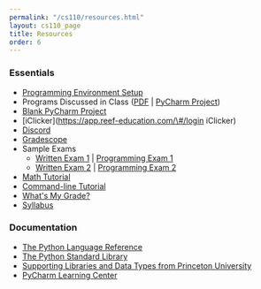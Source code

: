 ```yaml
---
permalink: "/cs110/resources.html"
layout: cs110_page
title: Resources
order: 6
---
```


### Essentials

- [Programming Environment Setup](programming_environment.html)
- Programs Discussed in Class ([PDF](https://www.cs.umb.edu/~siyer/teaching/ipp.pdf) \| [PyCharm Project](https://www.cs.umb.edu/~siyer/teaching/ipp.zip))
- [Blank PyCharm Project](https://www.cs.umb.edu/~siyer/teaching/cs110/blank_project.zip)
- [iClicker](https://app.reef-education.com/\#/login iClicker)
- [Discord](https://discord.com)
- [Gradescope](https://gradescope.com/)
- Sample Exams
  - [Written Exam 1](https://www.cs.umb.edu/~siyer/teaching/cs110/cs110_sample_written_exam1.pdf) \| [Programming Exam 1](https://www.cs.umb.edu/~siyer/teaching/cs110/cs110_sample_programming_exam1.pdf)
  - [Written Exam 2](https://www.cs.umb.edu/~siyer/teaching/cs110/cs110_sample_written_exam2.pdf) \| [Programming Exam 2](https://www.cs.umb.edu/~siyer/teaching/cs110/cs110_sample_programming_exam2.pdf)
- [Math Tutorial](TBD)
- [Command-line Tutorial](TBD) 
- [What's My Grade?](grade.html)
- [Syllabus](https://www.cs.umb.edu/~siyer/teaching/cs110/cs110_syllabus.pdf)
  
### Documentation

- [The Python Language Reference](https://docs.python.org/3/reference/index.html)
- [The Python Standard Library](https://docs.python.org/3/library/index.html)
- [Supporting Libraries and Data Types from Princeton University](https://www.cs.umb.edu/~siyer/teaching/stdlib-python.pdf)
- [PyCharm Learning Center](https://www.jetbrains.com/pycharm/learning-center/)
